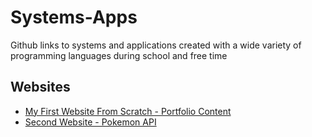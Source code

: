 # Systems-Apps
Github links to systems and applications created with a wide variety of programming languages during school and free time

## Websites
- [My First Website From Scratch - Portfolio Content](https://github.com/danrohangit/First_Website)
- [Second Website - Pokemon API](https://github.com/danrohangit/Second_Website_WithAPI)
